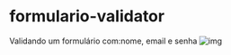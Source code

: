 # formulario-validator
Validando um formulário com:nome, email e senha
![img](https://user-images.githubusercontent.com/82241726/142708952-97483628-3331-4737-a444-b671aea4a640.png)
